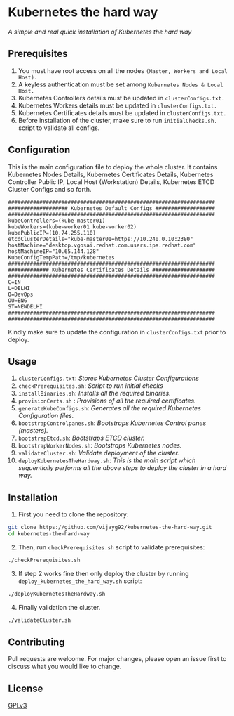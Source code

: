 # Kubernetes the hard way

*A simple and real quick installation of Kubernetes the hard way*


## Prerequisites

1. You must have root access on all the nodes `(Master, Workers and Local Host).`
2. A keyless authentication must be set among `Kubernetes Nodes & Local Host.`
3. Kubernetes Controllers details must be updated in `clusterConfigs.txt.`
4. Kubernetes Workers details must be updated in `clusterConfigs.txt.`
5. Kubernetes Certificates details must be updated in `clusterConfigs.txt.`
6. Before installation of the cluster, make sure to run `initialChecks.sh.` script to validate all configs.

## Configuration

This is the main configuration file to deploy the whole cluster. It contains Kubernetes Nodes Details, Kubernetes Certificates Details, Kubernetes Controller Public IP, Local Host (Workstation) Details, Kubernetes ETCD Cluster Configs and so forth. 

```text
##################################################################
################### Kubernetes Default Configs ###################
##################################################################
kubeControllers=(kube-master01)
kubeWorkers=(kube-worker01 kube-worker02)
kubePublicIP=(10.74.255.110)
etcdClusterDetails="kube-master01=https://10.240.0.10:2380"
hostMachine="desktop.vgosai.redhat.com.users.ipa.redhat.com"
hostMachineIP="10.65.144.128"
KubeConfigTempPath=/tmp/kubernetes
##################################################################
############# Kubernetes Certificates Details ####################
##################################################################
C=IN
L=DELHI
O=DevOps
OU=ENG
ST=NEWDELHI
##################################################################
##################################################################
```
Kindly make sure to update the configuration in `clusterConfigs.txt` prior to deploy.


## Usage
1. `clusterConfigs.txt`: *Stores Kubernetes Cluster Configurations*
2. `checkPrerequisites.sh`:  *Script to run initial checks*
3. `installBinaries.sh`: *Installs all the required binaries.*
4. `provisionCerts.sh` : *Provisions of all the required certificates.*
5. `generateKubeConfigs.sh`: *Generates all the required Kubernetes Configuration files.*
6. `bootstrapControlpanes.sh`: *Bootstraps Kubernetes Control panes (masters).*
7. `bootstrapEtcd.sh`: *Bootstraps ETCD cluster.*
8. `bootstrapWorkerNodes.sh`: *Bootstraps Kubernetes nodes.*
9. `validateCluster.sh`: *Validate deployment of the cluster.*
10. `deployKubernetesTheHardway.sh`: *This is the main script which sequentially performs all the above steps to deploy the cluster in a hard way.*

## Installation

1. First you need to clone the repository:

```bash
git clone https://github.com/vijayg92/kubernetes-the-hard-way.git
cd kubernetes-the-hard-way
```

2. Then, run `checkPrerequisites.sh` script to validate prerequisites:

```bash
./checkPrerequisites.sh
```

3. If step 2 works fine then only deploy the cluster by running `deploy_kubernetes_the_hard_way.sh` script:

```bash
./deployKubernetesTheHardway.sh
```

4. Finally validation the cluster.

```bash
./validateCluster.sh
```

## Contributing
Pull requests are welcome. For major changes, please open an issue first to discuss what you would like to change.

## License
[GPLv3](https://www.gnu.org/licenses/)
